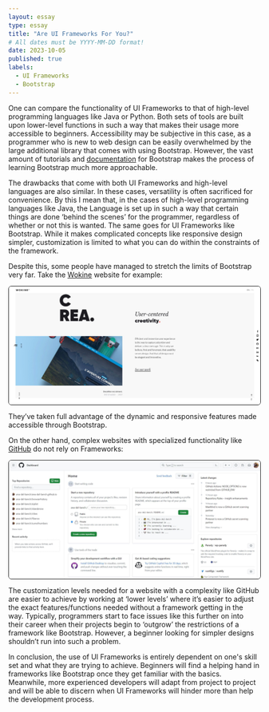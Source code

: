 ```yaml
---
layout: essay
type: essay
title: "Are UI Frameworks For You?"
# All dates must be YYYY-MM-DD format!
date: 2023-10-05
published: true
labels:
  - UI Frameworks
  - Bootstrap
---
```


One can compare the functionality of UI Frameworks to that of high-level programming languages like Java or Python. Both sets of tools are built upon lower-level functions in such a way that makes their usage more accessible to beginners. Accessibility may be subjective in this case, as a programmer who is new to web design can be easily overwhelmed by the large additional library that comes with using Bootstrap. However, the vast amount of tutorials and [documentation](https://getbootstrap.com/docs/4.1/getting-started/introduction/) for Bootstrap makes the process of learning Bootstrap much more approachable.

The drawbacks that come with both UI Frameworks and high-level languages are also similar. In these cases, versatility is often sacrificed for convenience. By this I mean that, in the cases of high-level programming languages like Java, the Language is set up in such a way that certain things are done ‘behind the scenes’ for the programmer, regardless of whether or not this is wanted. The same goes for UI Frameworks like Bootstrap. While it makes complicated concepts like responsive design simpler, customization is limited to what you can do within the constraints of the framework.

Despite this, some people have managed to stretch the limits of Bootstrap very far. Take the 
[Wokine](https://www.wokine.com/en/) website for example:

<img width="600px" class="pe-4" src="../img/ui_frameworks/wokine_capture.JPG" style="display: block; margin-left: auto; margin-right: auto; border-radius: 6px; border-style: solid; border-width: thin;">

They’ve taken full advantage of the dynamic and responsive features made accessible through Bootstrap.

On the other hand, complex websites with specialized functionality like [GitHub](https://github.com/) do not rely on Frameworks:

<img width="600px" class="rounded pe-4" src="../img/ui_frameworks/git_capture.JPG" style="display: block; margin-left: auto; margin-right: auto; border-radius: 6px; border-style: solid; border-width: thin;">

The customization levels needed for a website with a complexity like GitHub are easier to achieve by working at ‘lower levels’ where it’s easier to adjust the exact features/functions needed without a framework getting in the way. Typically, programmers start to face issues like this further on into their career when their projects begin to ‘outgrow’ the restrictions of a framework like Bootstrap. However, a beginner looking for simpler designs shouldn’t run into such a problem.

In conclusion, the use of UI Frameworks is entirely dependent on one's skill set and what they are trying to achieve. Beginners will find a helping hand in frameworks like Bootstrap once they get familiar with the basics. Meanwhile, more experienced developers will adapt from project to project and will be able to discern when UI Frameworks will hinder more than help the development process.

